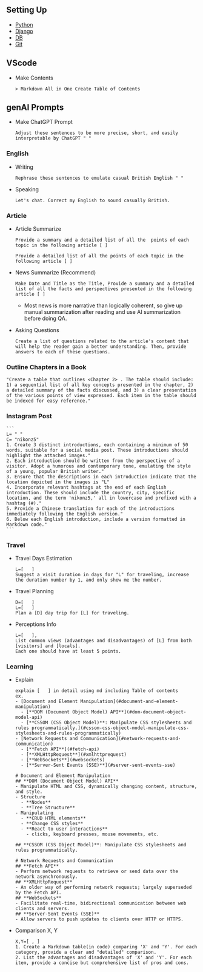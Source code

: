 ## Setting Up
- [Python](https://github.com/jeyu54217/Notes/blob/main/Python/Setting_Up.md#venv-built-in-in-python-3)
- [Django](https://github.com/jeyu54217/Notes/blob/main/Django/Setting_Up.md#install)
- [DB](https://github.com/jeyu54217/Notes/blob/main/DB/Setting_Up.md)
- [Git](https://github.com/jeyu54217/Notes/blob/main/git.md)
  
## VScode
- Make Contents
  ```
  > Markdown All in One Create Table of Contents
  ```
## genAI Prompts
- Make ChatGPT Prompt
  ```
  Adjust these sentences to be more precise, short, and easily interpretable by ChatGPT " "  
  ```
  
### English
  - Writing
    ```
    Rephrase these sentences to emulate casual British English " "  
    ```
  - Speaking
    ```
    Let's chat. Correct my English to sound casually British.
    ```
### Article
  - Article Summarize
    ```
    Provide a summary and a detailed list of all the  points of each topic in the following article [ ]
    ```
    ```
    Provide a detailed list of all the points of each topic in the following article [ ]
    ```
  - News Summarize (Recommend)
    ```
    Make Date and Title as the Title, Provide a summary and a detailed list of all the facts and perspectives presented in the following article [ ] 
    ```
    - Most news is more narrative than logically coherent, so give up manual summarization after reading and use AI summarization before doing QA.
      
  - Asking Questions
    ```
    Create a list of questions related to the article's content that will help the reader gain a better understanding. Then, provide answers to each of these questions.
    ```
### Outline Chapters in a Book
  ```
  "Create a table that outlines <Chapter 2> . The table should include: 1) a sequential list of all key concepts presented in the chapter, 2) a detailed summary of the facts discussed, and 3) a clear presentation of the various points of view expressed. Each item in the table should be indexed for easy reference."
  ```
### Instagram Post
    ```
    L= " "
    C= "nikonz5"
    1. Create 3 distinct introductions, each containing a minimum of 50 words, suitable for a social media post. These introductions should highlight the attached images."
    2. Each introduction should be written from the perspective of a visitor. Adopt a humorous and contemporary tone, emulating the style of a young, popular British writer."
    3. Ensure that the descriptions in each introduction indicate that the location depicted in the images is "L"
    4. Incorporate relevant hashtags at the end of each English introduction. These should include the country, city, specific location, and the term 'nikonz5,' all in lowercase and prefixed with a hashtag (#)."
    5. Provide a Chinese translation for each of the introductions immediately following the English version."
    6. Below each English introduction, include a version formatted in Markdown code."
    ```
### Travel
- Travel Days Estimation
  ```
  L=[   ]  
  Suggest a visit duration in days for "L" for traveling, increase the duration number by 1, and only show me the number.
  ```
- Travel Planning
  ```
  D=[   ]
  L=[   ]  
  Plan a [D] day trip for [L] for traveling.
  ```
- Perceptions Info
  ```
  L=[   ],
  List common views (advantages and disadvantages) of [L] from both [visitors] and [locals].
  Each one should have at least 5 points.
  ```
### Learning
- Explain
  ```
  explain [   ] in detail using md including Table of contents
  ex.
  - [Document and Element Manipulation](#document-and-element-manipulation)
    - [**DOM (Document Object Model) API**](#dom-document-object-model-api)
    - [**CSSOM (CSS Object Model)**: Manipulate CSS stylesheets and rules programmatically.](#cssom-css-object-model-manipulate-css-stylesheets-and-rules-programmatically)
  - [Network Requests and Communication](#network-requests-and-communication)
    - [**Fetch API**](#fetch-api)
    - [**XMLHttpRequest**](#xmlhttprequest)
    - [**WebSockets**](#websockets)
    - [**Server-Sent Events (SSE)**](#server-sent-events-sse)
  
  # Document and Element Manipulation
  ## **DOM (Document Object Model) API**
  - Manipulate HTML and CSS, dynamically changing content, structure, and style.
  - Structure
    - **Nodes**
    - **Tree Structure**
  - Manipulating
    - **CRUD HTML elements**
    - **Change CSS styles**
    - **React to user interactions**
      - clicks, keyboard presses, mouse movements, etc.
    
  ## **CSSOM (CSS Object Model)**: Manipulate CSS stylesheets and rules programmatically.
  
  # Network Requests and Communication
  ## **Fetch API** 
  - Perform network requests to retrieve or send data over the network asynchronously.
  ## **XMLHttpRequest**
  - An older way of performing network requests; largely superseded by the Fetch API.
  ## **WebSockets**
  - Facilitate real-time, bidirectional communication between web clients and servers.
  ## **Server-Sent Events (SSE)**
  - Allow servers to push updates to clients over HTTP or HTTPS.

  ```
- Comparison X, Y
  ```
  X,Y=[ , ]
  1. Create a Markdown table(in code) comparing 'X' and 'Y'. For each category, provide a clear and "detailed" comparison.
  2. List the advantages and disadvantages of 'X' and 'Y'. For each item, provide a concise but comprehensive list of pros and cons.
  ```
